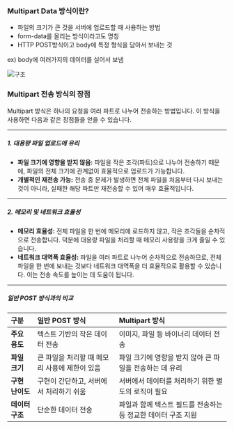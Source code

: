 ### Multipart Data 방식이란?
- 파일의 크기가 큰 것을 서버에 업로드할 때 사용하는 방법
- form-data를 올리는 방식이라고도 명칭
- HTTP POST방식이고 body에 특정 형식을 담아서 보내는 것

ex) body에 여러가지의 데이터를 실어서 보냄

![구조](https://img1.daumcdn.net/thumb/R1280x0/?scode=mtistory2&fname=https%3A%2F%2Fblog.kakaocdn.net%2Fdna%2Fp7p50%2Fbtslb7kbEsI%2FAAAAAAAAAAAAAAAAAAAAABdrg5pY-HdxqUGTiWuffqAo62UpvST3CSa__gh-473C%2Fimg.png%3Fcredential%3DyqXZFxpELC7KVnFOS48ylbz2pIh7yKj8%26expires%3D1756652399%26allow_ip%3D%26allow_referer%3D%26signature%3DI%252FNEBej2wRKgV0oT4G8DswQx5wk%253D)

### **Multipart 전송 방식의 장점**

Multipart 방식은 하나의 요청을 여러 파트로 나누어 전송하는 방법입니다. 이 방식을 사용하면 다음과 같은 장점들을 얻을 수 있습니다.

---
##### 1. 대용량 파일 업로드에 유리
* **파일 크기에 영향을 받지 않음:** 파일을 작은 조각(파트)으로 나누어 전송하기 때문에, 파일의 전체 크기에 관계없이 효율적으로 업로드가 가능합니다.
* **개별적인 재전송 가능:** 전송 중 문제가 발생하면 전체 파일을 처음부터 다시 보내는 것이 아니라, 실패한 해당 파트만 재전송할 수 있어 매우 효율적입니다.

---
##### 2. 메모리 및 네트워크 효율성
* **메모리 효율성:** 전체 파일을 한 번에 메모리에 로드하지 않고, 작은 조각들을 순차적으로 전송합니다. 덕분에 대용량 파일을 처리할 때 메모리 사용량을 크게 줄일 수 있습니다.
* **네트워크 대역폭 효율성:** 파일을 여러 파트로 나누어 순차적으로 전송하므로, 전체 파일을 한 번에 보내는 것보다 네트워크 대역폭을 더 효율적으로 활용할 수 있습니다. 이는 전송 속도를 높이는 데 도움이 됩니다.

---
##### 일반 POST 방식과의 비교

| 구분         | 일반 POST 방식                 | Multipart 방식                        |
| :--------- | :------------------------- | :---------------------------------- |
| **주요 용도**  | 텍스트 기반의 작은 데이터 전송          | 이미지, 파일 등 바이너리 데이터 전송               |
| **파일 크기**  | 큰 파일을 처리할 때 메모리 사용에 제한이 있음 | 파일 크기에 영향을 받지 않아 큰 파일을 전송하는 데 유리    |
| **구현 난이도** | 구현이 간단하고, 서버에서 처리하기 쉬움     | 서버에서 데이터를 처리하기 위한 별도의 로직이 필요        |
| **데이터 구조** | 단순한 데이터 전송                 | 파일과 함께 텍스트 필드를 전송하는 등 정교한 데이터 구조 지원 |
